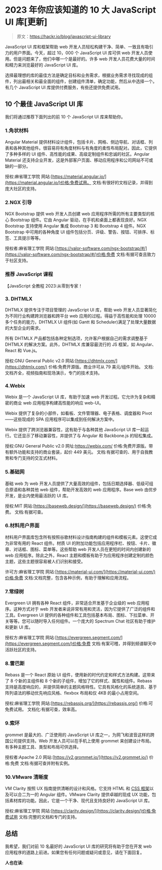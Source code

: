 # 2023 年你应该知道的 10 大 JavaScript UI 库[更新]

> 原文：<https://hackr.io/blog/javascript-ui-library>

JavaScript UI 库和框架帮助 web 开发人员轻松构建干净、简单、一致且有吸引力的用户界面。今天，超过 10，000 个 JavaScript UI 库可供 web 开发人员使用。但是问题来了，他们中哪一个是最好的。许多 web 开发人员花费大量的时间和精力来浏览最好的 JavaScript UI 库。

选择最理想的库的最佳方法是确定目标和业务需求，根据业务需求寻找现成的组件，列出最相关和最全面的组件，创建组件清单，确定功能，然后从中选择一个。有几个 JavaScript UI 库提供付费服务，有些还提供免费试用。

## 10 个最佳 JavaScript UI 库

我们将通过推荐下面列出的前 10 个 JavaScript UI 库来帮助你。

### 1.角状材料

Angular Material 提供材料设计组件，包括卡片、网格、侧边导航、对话框、列表和各种其他组件。很容易将有角度材料与有角度的柔性布局配对。因此，它提供了多种多样的 UI 组件、高性能的成果、高级定制组件和忠诚的社区。Angular Material 还支持企业开发，这是外部客户页面、移动应用程序和公司网站不可或缺的一部分。

授权:麻省理工学院
网站:[https://material.angular.io/](https://material.angular.io/)价格:免费试用。
文档:有很好的文档记录，并得到庞大社区的支持。

### 2.NGX 引导

NGX Bootstrap 提供 web 开发人员创建 web 应用程序所需的所有主要类型的核心 Bootstrap 组件。它由 Angular 驱动，在手机和桌面上都表现良好。NGX Bootstrap 支持使用 Angular 集成 Bootstrap 3 和 Bootstrap 4 组件。NGX Bootstrap 中可用的各种角度 UI 组件包括分页、评级、警告、按钮、可排序、标签、工具提示等等。

授权者:麻省理工学院
网站:[https://valor-software.com/ngx-bootstrap/#/](https://valor-software.com/ngx-bootstrap/#/)价格:免费
文档:有据可查且致力于社区支持。

### 推荐 JavaScript 课程

【JavaScript 全教程 2023:从零到专家！

### 3\. DHTMLX

DHTMLX 提供专注于项目管理的 JavaScript UI 库，帮助 web 开发人员显著简化为不同行业构建跨浏览器和跨平台 web 应用的过程。得益于高性能和处理 10000 多个任务的能力，DHTMLX UI 组件(如 Gantt 和 Scheduler)满足了处理大量数据的大型企业的需求。

所有 DHTMLX 产品都包括各种定制选项，允许客户根据自己的需求调整基于 DHTMLX 的解决方案。此外，DHTMLX 库兼容最流行的 JS 框架，如 Angular、React 和 Vue.js。

授权:GNU General Public v2.0
网站:[https://dhtmlx.com/](https://dhtmlx.com/)
价格:免费开源版。商业许可从 79 美元/组件开始。 文档:文档齐全，视频指南和现场演示，专门的技术支持。

### 4.Webix

Webix 是一个 JavaScript UI 库，有助于加速 web 开发过程。它允许为复杂和精密的商业 web 应用程序构建高性能的响应 web-UI。

Webix 提供了复杂的小部件，如看板、文件管理器、电子表格、调度器和 Pivot——这些现成的 SPA 应用程序可以集成到任何解决方案中。

Webix 提供了跨浏览器兼容性，这有助于与各种其他 JavaScript UI 库一起运行。它还显示了移动兼容性，并提供了与 Angular 和 Backbone.js 的轻松集成。

授权:GNU General Public v2.0
网址:https://webix.com/
价格:免费开源版。带有额外功能和支持的商业套装，起价 449 美元。 文档:有据可查的、用于自我教育和专门支持的交互式材料。

### 5.基础网

基础 web 为 web 开发人员提供了大量高效的组件，包括日期选择器、低级可组合原语和各种其他 web 组件，帮助开发高效的 web 应用程序。Base web 由优步开发，是业内使用最活跃的 UI 库。

授权:MIT
网站:[https://baseweb.design/](https://baseweb.design/)
价格:免费。 文档:有据可查。

### 6.材料用户界面

材料用户界面库包含所有按照谷歌材料设计指南构建的组件和模板元素。这使它成为非常有用的 React 组件。材质 UI 的附加功能包括应用程序栏、按钮、卡片、徽章、对话框、图标、菜单等。这些帮助 web 开发人员在更短的时间内创建新的 web 应用程序。除此之外，React 主题和模板有助于为应用程序创建定制的颜色主题，这些主题很容易被人们识别和接受。

许可方:麻省理工学院
网站:[https://material-ui.com/](https://material-ui.com/)价格:免费
文档:文档完整，包含各种示例，有助于理解和应用流程。

### 7.常绿树

Evergreen UI 拥有各种 React 组件，非常适合开发基于企业级的 web 应用程序。这种方式对于 web 开发者来说非常有用和灵活，因为它提供了广泛的组件和工具。Evergreen UI 提供的各种组件和工具包括基本布局、图标、下拉菜单、开关等等。您可以随时导入任何组件。一个庞大的 Spectrum Chat 社区有助于维护和更新 UI 库。

授权方:麻省理工学院
网站:[https://evergreen.segment.com/](https://evergreen.segment.com/)价格:免费
文档:有案可稽，并得到频谱聊天中活跃社区的支持。

### 8.雷巴斯

Rebass 是一个 React 原始 UI 组件，使用新的时代约定和样式方法构建。这带来了 8 个新的主组件和 8 个新的子组件，增加了它的样式、属性和组件。Rebass 支持是高度响应的，并提供简单的主题风格特性。它具有风格化的系统道具、基于阵列语法的移动优先响应风格、flexbox 布局和仅 4KB 的最小占用空间。

授权:麻省理工学院
网站:[https://rebassjs.org/](https://rebassjs.org/)
价格:可免费试用。 文档化:有据可查，效率高。

### 9.索环

grommet 是最大的、广泛使用的 JavaScript UI 库之一，为网飞和波音这样的跨国公司提供支持。Web 开发人员可以在手机上使用 grommet 来创建设计布局。有多种主题工具、类型和布局可供选择。

授权者:Apache 2.0
网站:[https://v2.grommet.io/](https://v2.grommet.io/)
价格:免费 文档:有据可查并附有实例。

### 10.VMware 清晰度

VM Clarity 按照 UX 指南提供清晰的设计和风格。它支持 HTML 和 [CSS 框架](https://hackr.io/blog/best-css-frameworks)以及可以合二为一的 Angular 组件。VMware Clarity 提供卓越的现成 UX 功能，包括素材库的功能。因此，它是一个干净、现代且支持良好的 JavaScript UI 库。

授权:麻省理工学院
网站:[https://clarity.design/](https://clarity.design/)价格:免费试用
文档:完整的文档和专门的支持。

## 总结

我希望，我们对前 10 名最好的 JavaScript UI 库的研究将有助于您在开发 web 应用程序的道路上前进。如果您有任何问题或疑问或意见，请在下面回复。

**人也在读:**